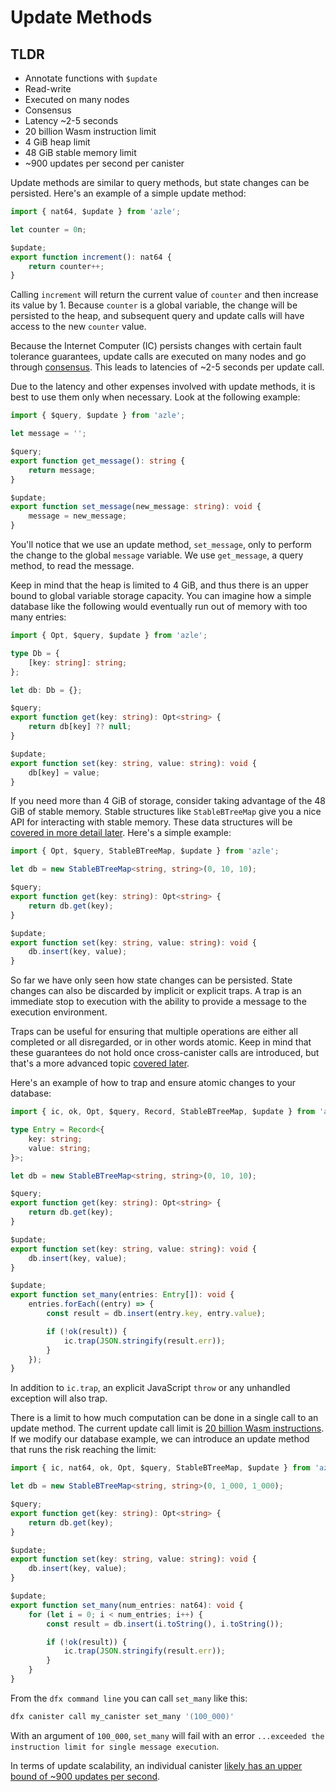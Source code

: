 # Update Methods

## TLDR

-   Annotate functions with `$update`
-   Read-write
-   Executed on many nodes
-   Consensus
-   Latency ~2-5 seconds
-   20 billion Wasm instruction limit
-   4 GiB heap limit
-   48 GiB stable memory limit
-   ~900 updates per second per canister

Update methods are similar to query methods, but state changes can be persisted. Here's an example of a simple update method:

```typescript
import { nat64, $update } from 'azle';

let counter = 0n;

$update;
export function increment(): nat64 {
    return counter++;
}
```

Calling `increment` will return the current value of `counter` and then increase its value by 1. Because `counter` is a global variable, the change will be persisted to the heap, and subsequent query and update calls will have access to the new `counter` value.

Because the Internet Computer (IC) persists changes with certain fault tolerance guarantees, update calls are executed on many nodes and go through [consensus](https://internetcomputer.org/how-it-works/consensus/). This leads to latencies of ~2-5 seconds per update call.

Due to the latency and other expenses involved with update methods, it is best to use them only when necessary. Look at the following example:

```typescript
import { $query, $update } from 'azle';

let message = '';

$query;
export function get_message(): string {
    return message;
}

$update;
export function set_message(new_message: string): void {
    message = new_message;
}
```

You'll notice that we use an update method, `set_message`, only to perform the change to the global `message` variable. We use `get_message`, a query method, to read the message.

Keep in mind that the heap is limited to 4 GiB, and thus there is an upper bound to global variable storage capacity. You can imagine how a simple database like the following would eventually run out of memory with too many entries:

```typescript
import { Opt, $query, $update } from 'azle';

type Db = {
    [key: string]: string;
};

let db: Db = {};

$query;
export function get(key: string): Opt<string> {
    return db[key] ?? null;
}

$update;
export function set(key: string, value: string): void {
    db[key] = value;
}
```

If you need more than 4 GiB of storage, consider taking advantage of the 48 GiB of stable memory. Stable structures like `StableBTreeMap` give you a nice API for interacting with stable memory. These data structures will be [covered in more detail later](./stable_structures.md). Here's a simple example:

```typescript
import { Opt, $query, StableBTreeMap, $update } from 'azle';

let db = new StableBTreeMap<string, string>(0, 10, 10);

$query;
export function get(key: string): Opt<string> {
    return db.get(key);
}

$update;
export function set(key: string, value: string): void {
    db.insert(key, value);
}
```

So far we have only seen how state changes can be persisted. State changes can also be discarded by implicit or explicit traps. A trap is an immediate stop to execution with the ability to provide a message to the execution environment.

Traps can be useful for ensuring that multiple operations are either all completed or all disregarded, or in other words atomic. Keep in mind that these guarantees do not hold once cross-canister calls are introduced, but that's a more advanced topic [covered later](./cross_canister.md).

Here's an example of how to trap and ensure atomic changes to your database:

```typescript
import { ic, ok, Opt, $query, Record, StableBTreeMap, $update } from 'azle';

type Entry = Record<{
    key: string;
    value: string;
}>;

let db = new StableBTreeMap<string, string>(0, 10, 10);

$query;
export function get(key: string): Opt<string> {
    return db.get(key);
}

$update;
export function set(key: string, value: string): void {
    db.insert(key, value);
}

$update;
export function set_many(entries: Entry[]): void {
    entries.forEach((entry) => {
        const result = db.insert(entry.key, entry.value);

        if (!ok(result)) {
            ic.trap(JSON.stringify(result.err));
        }
    });
}
```

In addition to `ic.trap`, an explicit JavaScript `throw` or any unhandled exception will also trap.

There is a limit to how much computation can be done in a single call to an update method. The current update call limit is [20 billion Wasm instructions](https://internetcomputer.org/docs/current/developer-docs/production/instruction-limits). If we modify our database example, we can introduce an update method that runs the risk reaching the limit:

```typescript
import { ic, nat64, ok, Opt, $query, StableBTreeMap, $update } from 'azle';

let db = new StableBTreeMap<string, string>(0, 1_000, 1_000);

$query;
export function get(key: string): Opt<string> {
    return db.get(key);
}

$update;
export function set(key: string, value: string): void {
    db.insert(key, value);
}

$update;
export function set_many(num_entries: nat64): void {
    for (let i = 0; i < num_entries; i++) {
        const result = db.insert(i.toString(), i.toString());

        if (!ok(result)) {
            ic.trap(JSON.stringify(result.err));
        }
    }
}
```

From the `dfx command line` you can call `set_many` like this:

```bash
dfx canister call my_canister set_many '(100_000)'
```

With an argument of `100_000`, `set_many` will fail with an error `...exceeded the instruction limit for single message execution`.

In terms of update scalability, an individual canister [likely has an upper bound of ~900 updates per second](https://forum.dfinity.org/t/what-is-the-theroretical-number-for-txns-per-second-on-internet-computer-right-now/14039/6).
